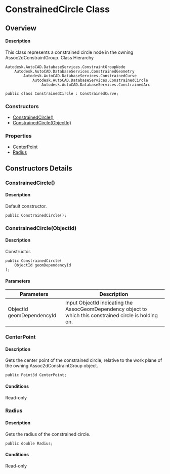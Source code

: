 # ConstrainedCircle Class

## Overview

#### Description
This class represents a constrained circle node in the owning Assoc2dConstraintGroup.
Class Hierarchy
```text
Autodesk.AutoCAD.DatabaseServices.ConstraintGroupNode
    Autodesk.AutoCAD.DatabaseServices.ConstrainedGeometry
        Autodesk.AutoCAD.DatabaseServices.ConstrainedCurve
            Autodesk.AutoCAD.DatabaseServices.ConstrainedCircle
                Autodesk.AutoCAD.DatabaseServices.ConstrainedArc
```

```text
public class ConstrainedCircle : ConstrainedCurve;
```

### Constructors

- [ConstrainedCircle()](#constrainedcircle())
- [ConstrainedCircle(ObjectId)](#constrainedcircle(objectid))

### Properties

- [CenterPoint](#centerpoint)
- [Radius](#radius)


## Constructors Details

### ConstrainedCircle()

#### Description
Default constructor.
```text
public ConstrainedCircle();
```

### ConstrainedCircle(ObjectId)

#### Description
Constructor.
```text
public ConstrainedCircle(
    ObjectId geomDependencyId
);
```

#### Parameters

| Parameters | Description |
| --- | --- |
| ObjectId geomDependencyId | Input ObjectId indicating the AssocGeomDependency object to which this constrained circle is holding on. |

### CenterPoint

#### Description
Gets the center point of the constrained circle, relative to the work plane of the owning Assoc2dConstraintGroup object.
```text
public Point3d CenterPoint;
```

#### Conditions
Read-only
### Radius

#### Description
Gets the radius of the constrained circle.
```text
public double Radius;
```

#### Conditions
Read-only